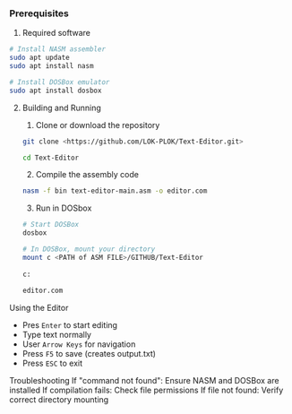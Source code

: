 ### Prerequisites
1. Required software

```bash
# Install NASM assembler
sudo apt update
sudo apt install nasm

# Install DOSBox emulator
sudo apt install dosbox
```

2. Building and Running

    1.  Clone or download the repository
    ```bash
    git clone <https://github.com/LOK-PLOK/Text-Editor.git>

    cd Text-Editor
    ```
    2. Compile the assembly code
    ```bash
    nasm -f bin text-editor-main.asm -o editor.com
    ```
    3. Run in DOSbox
    ```bash
    # Start DOSBox
    dosbox

    # In DOSBox, mount your directory
    mount c <PATH of ASM FILE>/GITHUB/Text-Editor
        
    c:
        
    editor.com
    ```

Using the Editor
- Pres ``Enter`` to start editing
- Type text normally
- User ``Arrow Keys`` for navigation
- Press ``F5`` to save (creates output.txt)
- Press ``ESC`` to exit

Troubleshooting
If "command not found": Ensure NASM and DOSBox are installed
If compilation fails: Check file permissions
If file not found: Verify correct directory mounting